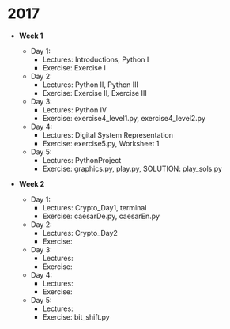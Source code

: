 # 2017

- **Week 1**
   - Day 1:
     - Lectures: Introductions, Python I
     - Exercise: Exercise I 
   - Day 2:
     - Lectures: Python II, Python III
     - Exercise: Exercise II, Exercise III 
   - Day 3:
     - Lectures: Python IV
     - Exercise: exercise4_level1.py, exercise4_level2.py
   - Day 4:
     - Lectures: Digital System Representation
     - Exercise: exercise5.py, Worksheet 1
   - Day 5:
     - Lectures: PythonProject
     - Exercise: graphics.py, play.py, SOLUTION: play_sols.py  

- **Week 2**
   - Day 1:
     - Lectures: Crypto_Day1, terminal
     - Exercise: caesarDe.py, caesarEn.py
   - Day 2:
     - Lectures: Crypto_Day2
     - Exercise:
   - Day 3:
     - Lectures: 
     - Exercise:
   - Day 4:
     - Lectures:
     - Exercise:
   - Day 5:
      - Lectures:
      - Exercise: bit_shift.py
